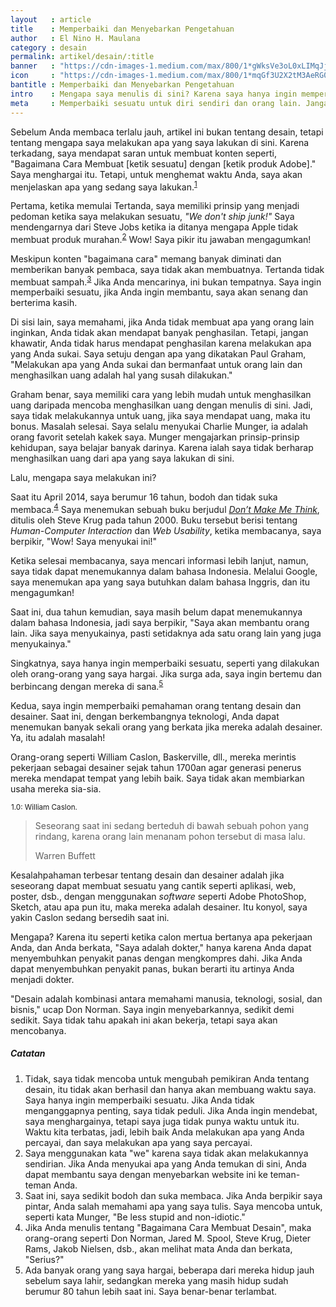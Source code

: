 ```yaml
---
layout   : article
title    : Memperbaiki dan Menyebarkan Pengetahuan
author   : El Nino H. Maulana
category : desain
permalink: artikel/desain/:title
banner   : "https://cdn-images-1.medium.com/max/800/1*gWksVe3oL0xLIMqJjOuk0w.png"
icon     : "https://cdn-images-1.medium.com/max/800/1*mqGf3U2X2tM3AeRG0OoHPw.png"
bantitle : Memperbaiki dan Menyebarkan Pengetahuan
intro    : Mengapa saya menulis di sini? Karena saya hanya ingin memperbaiki sesuatu, seperti yang dilakukan oleh orang-orang yang saya hargai.
meta     : Memperbaiki sesuatu untuk diri sendiri dan orang lain. Jangan membuat sampah, meskipun ada banyak orang yang membayar Anda untuk itu.
---
```


Sebelum Anda membaca terlalu jauh, artikel ini bukan tentang desain, tetapi tentang mengapa saya melakukan apa yang saya lakukan di sini. Karena terkadang, saya mendapat saran untuk membuat konten seperti, "Bagaimana Cara Membuat [ketik sesuatu] dengan [ketik produk Adobe]." Saya menghargai itu. Tetapi, untuk menghemat waktu Anda, saya akan menjelaskan apa yang sedang saya lakukan.<sup><a href="#fn:1" title="Catatan Nr.1">1</a></sup>

Pertama, ketika memulai Tertanda, saya memiliki prinsip yang menjadi pedoman ketika saya melakukan sesuatu, *"We don't ship junk!"* Saya mendengarnya dari Steve Jobs ketika ia ditanya mengapa Apple tidak membuat produk murahan.<sup><a href="#fn:2" title="Catatan Nr.2">2</a></sup> Wow! Saya pikir itu jawaban mengagumkan!

Meskipun konten "bagaimana cara" memang banyak diminati dan memberikan banyak pembaca, saya tidak akan membuatnya. Tertanda tidak membuat sampah.<sup><a href="#fn:3" title="Catatan Nr.3">3</a></sup> Jika Anda mencarinya, ini bukan tempatnya. Saya ingin memperbaiki sesuatu, jika Anda ingin membantu, saya akan senang dan berterima kasih.

Di sisi lain, saya memahami, jika Anda tidak membuat apa yang orang lain inginkan, Anda tidak akan mendapat banyak penghasilan. Tetapi, jangan khawatir, Anda tidak harus mendapat penghasilan karena melakukan apa yang Anda sukai. Saya setuju dengan apa yang dikatakan Paul Graham, "Melakukan apa yang Anda sukai dan bermanfaat untuk orang lain dan menghasilkan uang adalah hal yang susah dilakukan."

Graham benar, saya memiliki cara yang lebih mudah untuk menghasilkan uang daripada mencoba menghasilkan uang dengan menulis di sini. Jadi, saya tidak melakukannya untuk uang, jika saya mendapat uang, maka itu bonus. Masalah selesai. Saya selalu menyukai Charlie Munger, ia adalah orang favorit setelah kakek saya. Munger mengajarkan prinsip-prinsip kehidupan, saya belajar banyak darinya. Karena ialah saya tidak berharap menghasilkan uang dari apa yang saya lakukan di sini.

Lalu, mengapa saya melakukan ini?

Saat itu April 2014, saya berumur 16 tahun, bodoh dan tidak suka membaca.<sup><a href="#fn:4" title="Catatan Nr.4">4</a></sup> Saya menemukan sebuah buku berjudul <em><a href="https://www.amazon.com/Dont-Make-Me-Think-Usability/dp/0321344758" title="Don't Make Me Think" target="_blank">Don’t Make Me Think</a></em>, ditulis oleh Steve Krug pada tahun 2000. Buku tersebut berisi tentang *Human-Computer Interaction* dan *Web Usability*, ketika membacanya, saya berpikir, "Wow! Saya menyukai ini!"

Ketika selesai membacanya, saya mencari informasi lebih lanjut, namun, saya tidak dapat menemukannya dalam bahasa Indonesia. Melalui Google, saya menemukan apa yang saya butuhkan dalam bahasa Inggris, dan itu mengagumkan!

Saat ini, dua tahun kemudian, saya masih belum dapat menemukannya dalam bahasa Indonesia, jadi saya berpikir, "Saya akan membantu orang lain. Jika saya menyukainya, pasti setidaknya ada satu orang lain yang juga menyukainya."

Singkatnya, saya hanya ingin memperbaiki sesuatu, seperti yang dilakukan oleh orang-orang yang saya hargai. Jika surga ada, saya ingin bertemu dan berbincang dengan mereka di sana.<sup><a href="#fn:5" title="Catatan Nr.5">5</a></sup>

Kedua, saya ingin memperbaiki pemahaman orang tentang desain dan desainer. Saat ini, dengan berkembangnya teknologi, Anda dapat menemukan banyak sekali orang yang berkata jika mereka adalah desainer. Ya, itu adalah masalah!

Orang-orang seperti William Caslon, Baskerville, dll., mereka merintis pekerjaan sebagai desainer sejak tahun 1700an agar generasi penerus mereka mendapat tempat yang lebih baik. Saya tidak akan membiarkan usaha mereka sia-sia.

<img src="data:image/png;base64,R0lGODlhAQABAAD/ACwAAAAAAQABAAACADs=" data-src="https://cdn-images-1.medium.com/max/800/1*4Px7N7nchxwrrSaakDlyfA.jpeg" title="William Caslon"><small class="site-article__caption"><span class="oldstyle">1.0:</span> William Caslon.</small>

<blockquote>
    <p>Seseorang saat ini sedang berteduh di bawah sebuah pohon yang rindang, karena orang lain menanam pohon tersebut di masa lalu.</p>
    <p class="smallcaps">Warren Buffett</p>
</blockquote>

Kesalahpahaman terbesar tentang desain dan desainer adalah jika seseorang dapat membuat sesuatu yang cantik seperti aplikasi, web, poster, dsb., dengan menggunakan *software* seperti Adobe PhotoShop, Sketch, atau apa pun itu, maka mereka adalah desainer. Itu konyol, saya yakin Caslon sedang bersedih saat ini.

Mengapa? Karena itu seperti ketika calon mertua bertanya apa pekerjaan Anda, dan Anda berkata, "Saya adalah dokter," hanya karena Anda dapat menyembuhkan penyakit panas dengan mengkompres dahi. Jika Anda dapat menyembuhkan penyakit panas, bukan berarti itu artinya Anda menjadi dokter.

<p class="hanging-quote">"Desain adalah kombinasi antara memahami manusia, teknologi, sosial, dan bisnis," ucap Don Norman. Saya ingin menyebarkannya, sedikit demi sedikit. Saya tidak tahu apakah ini akan bekerja, tetapi saya akan mencobanya.</p>

##### Catatan

<ol class="oldstyle">
    <li id="fn:1">
        Tidak, saya tidak mencoba untuk mengubah pemikiran Anda tentang desain, itu tidak akan berhasil dan hanya akan membuang waktu saya. Saya hanya ingin memperbaiki sesuatu. Jika Anda tidak menganggapnya penting, saya tidak peduli. Jika Anda ingin mendebat, saya menghargainya, tetapi saya juga tidak punya waktu untuk itu. Waktu kita terbatas, jadi, lebih baik Anda melakukan apa yang Anda percayai, dan saya melakukan apa yang saya percayai.
    </li>
    <li id="fn:2">
        Saya menggunakan kata "we" karena saya tidak akan melakukannya sendirian. Jika Anda menyukai apa yang Anda temukan di sini, Anda dapat membantu saya dengan menyebarkan website ini ke teman-teman Anda.
    </li>
    <li id="fn:3">
        Saat ini, saya sedikit bodoh dan suka membaca. Jika Anda berpikir saya pintar, Anda salah memahami apa yang saya tulis. Saya mencoba untuk, seperti kata Munger, "Be less stupid and non-idiotic."
    </li>
    <li id="fn:4">
        Jika Anda menulis tentang "Bagaimana Cara Membuat Desain", maka orang-orang seperti Don Norman, Jared M. Spool, Steve Krug, Dieter Rams, Jakob Nielsen, dsb., akan melihat mata Anda dan berkata, "Serius?"
    </li>
    <li id="fn:5">
        Ada banyak orang yang saya hargai, beberapa dari mereka hidup jauh sebelum saya lahir, sedangkan mereka yang masih hidup sudah berumur 80 tahun lebih saat ini. Saya benar-benar terlambat.
    </li>
</ol>

